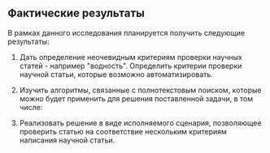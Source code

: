 ﻿## Фактические результаты

В рамках данного исследования планируется получить следующие результаты:

1. Дать определение неочевидным критериям проверки научных статей - например "водность". Определить критерии проверки научной статьи, которые возможно автоматизировать.

2. Изучить алгоритмы, связанные с полнотекстовым поиском, которые можно будет применить для решения поставленной задачи, в том числе:

3. Реализовать решение в виде исполняемого сценария, позволяющее проверить статью на соответствие нескольким критериям написания научной статьи. 
